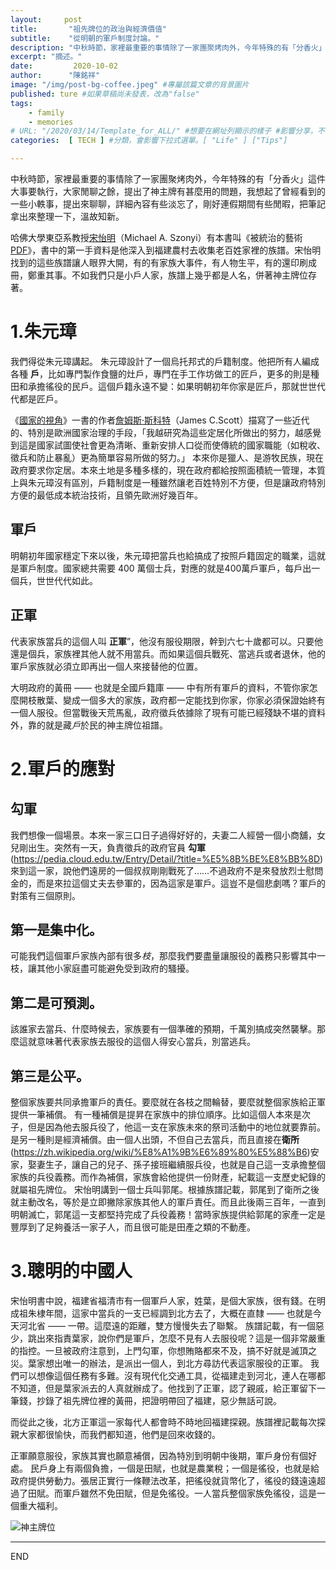```yaml
---
layout:     post
title:       "祖先牌位的政治與經濟價值" 
subtitle:    "從明朝的軍戶制度討論。"
description: "中秋時節，家裡最重要的事情除了一家團聚烤肉外，今年特殊的有「分香火」這件大事要執行..."
excerpt: "摘述。"
date:         2020-10-02
author:      "陳銘祥"
image: "/img/post-bg-coffee.jpeg" #專屬該篇文章的背景圖片
published: ture #如果草稿尚未發表，改為"false"
tags:
    - family
    - memories
# URL: "/2020/03/14/Template_for_ALL/" #想要在網址列顯示的樣子 #影響分享，不使用
categories:  [ TECH ] #分類，會影響下拉式選單。[ "Life" ] ["Tips"]

---
```

中秋時節，家裡最重要的事情除了一家團聚烤肉外，今年特殊的有「分香火」這件大事要執行，大家閒聊之餘，提出了神主牌有甚麼用的問題，我想起了曾經看到的一些小軼事，提出來聊聊，詳細內容有些淡忘了，剛好連假期間有些閒暇，把筆記拿出來整理一下，溫故知新。

哈佛大學東亞系教授[宋怡明](http://mingching.sinica.edu.tw/Academic_Detail/567)（Michael A. Szonyi）有本書叫《被統治的藝術[PDF](https://crlhd.xmu.edu.cn/_upload/article/files/81/cc/2c8f28604e3b893b20e1ab65259c/e66fa73d-4399-4d05-8b29-4accb274cc51.pdf)》，書中的第一手資料是他深入到福建農村去收集老百姓家裡的族譜。宋怡明找到的這些族譜讓人眼界大開，有的有家族大事件，有人物生平，有的還印刷成冊，鄭重其事。不如我們只是小戶人家，族譜上幾乎都是人名，併著神主牌位存著。


# 1.朱元璋

我們得從朱元璋講起。
朱元璋設計了一個烏托邦式的戶籍制度。他把所有人編成各種 **戶**，比如專門製作食鹽的灶戶，專門在手工作坊做工的匠戶，更多的則是種田和承擔徭役的民戶。這個戶籍永遠不變：如果明朝初年你家是匠戶，那就世世代代都是匠戶。

《[國家的視角](https://www.books.com.tw/products/CN10050019)》一書的作者[詹姆斯·斯科特](https://en.wikipedia.org/wiki/James_C._Scott)（James C.Scott）描寫了一些近代的、特別是歐洲國家治理的手段，「我越研究為這些定居化所做出的努力，越感覺到這是國家試圖使社會更為清晰、重新安排人口從而使傳統的國家職能（如稅收、徵兵和防止暴亂）更為簡單容易所做的努力。」 本來你是獵人、是游牧民族，現在政府要求你定居。本來土地是多種多樣的，現在政府都給按照面積統一管理，本質上與朱元璋沒有區別，戶籍制度是一種雖然讓老百姓特別不方便，但是讓政府特別方便的最低成本統治技術，且領先歐洲好幾百年。

## 軍戶
明朝初年國家穩定下來以後，朱元璋把當兵也給搞成了按照戶籍固定的職業，這就是軍戶制度。國家總共需要 400 萬個士兵，對應的就是400萬戶軍戶，每戶出一個兵，世世代代如此。
## 正軍
代表家族當兵的這個人叫 **正軍**”，他沒有服役期限，幹到六七十歲都可以。只要他還是個兵，家族裡其他人就不用當兵。而如果這個兵戰死、當逃兵或者退休，他的軍戶家族就必須立即再出一個人來接替他的位置。

大明政府的黃冊 —— 也就是全國戶籍庫 —— 中有所有軍戶的資料，不管你家怎麼開枝散葉、變成一個多大的家族，政府都一定能找到你家，你家必須保證始終有一個人服役。但當戰後天荒馬亂，政府徵兵依據除了現有可能已經殘缺不堪的資料外，靠的就是藏*戶*於民的神主牌位祖譜。

# 2.軍戶的應對

## 勾軍
我們想像一個場景。本來一家三口日子過得好好的，夫妻二人經營一個小商舖，女兒剛出生。突然有一天，負責徵兵的政府官員 **勾軍**(https://pedia.cloud.edu.tw/Entry/Detail/?title=%E5%8B%BE%E8%BB%8D) 來到這一家，說他們遠房的一個叔叔剛剛戰死了……不過政府不是來發放烈士慰問金的，而是來拉這個丈夫去參軍的，因為這家是軍戶。這豈不是個悲劇嗎？軍戶的對策有三個原則。
## 第一是集中化。
可能我們這個軍戶家族內部有很多*枝*，那麼我們要盡量讓服役的義務只影響其中一枝，讓其他小家庭盡可能避免受到政府的騷擾。
## 第二是可預測。
該誰家去當兵、什麼時候去，家族要有一個準確的預期，千萬別搞成突然襲擊。那麼這就意味著代表家族去服役的這個人得安心當兵，別當逃兵。
## 第三是公平。
整個家族要共同承擔軍戶的責任。要麼就在各枝之間輪替，要麼就整個家族給正軍提供一筆補償。
有一種補償是提昇在家族中的排位順序。比如這個人本來是次子，但是因為他去服兵役了，他這一支在家族未來的祭司活動中的地位就要靠前。
是另一種則是經濟補償。由一個人出頭，不但自己去當兵，而且直接在**衛所**(https://zh.wikipedia.org/wiki/%E8%A1%9B%E6%89%80%E5%88%B6)安家，娶妻生子，讓自己的兒子、孫子接班繼續服兵役，也就是自己這一支承擔整個家族的兵役義務。而作為補償，家族會給他提供一份財產，紀載這一支歷史紀錄的就屬祖先牌位。
宋怡明講到一個士兵叫郭尾。根據族譜記載，郭尾到了衛所之後就主動改名，等於是立即撇除家族其他人的軍戶責任。而且此後兩三百年，一直到明朝滅亡，郭尾這一支都堅持完成了兵役義務！當時家族提供給郭尾的家產一定是豐厚到了足夠養活一家子人，而且很可能是田產之類的不動產。

# 3.聰明的中國人
宋怡明書中說，福建省福清市有一個軍戶人家，姓葉，是個大家族，很有錢。在明成祖朱棣年間，這家中當兵的一支已經調到北方去了，大概在直隸 —— 也就是今天河北省 —— 一帶。這麼遠的距離，雙方慢慢失去了聯繫。
族譜記載，有一個惡少，跳出來指責葉家，說你們是軍戶，怎麼不見有人去服役呢？這是一個非常嚴重的指控。一旦被政府注意到，上門勾軍，你想賄賂都來不及，搞不好就是滅頂之災。葉家想出唯一的辦法，是派出一個人，到北方尋訪代表這家服役的正軍。
我們可以想像這個任務有多難。沒有現代化交通工具，從福建走到河北，連人在哪都不知道，但是葉家派去的人真就辦成了。他找到了正軍，認了親戚，給正軍留下一筆錢，抄錄了祖先牌位裡的黃冊，把證明帶回了福建，惡少無話可說。

而從此之後，北方正軍這一家每代人都會時不時地回福建探親。族譜裡記載每次探親大家都很愉快，而我們都知道，他們是回來收錢的。

正軍願意服役，家族其實也願意補償，因為特別到明朝中後期，軍戶身份有個好處。
民戶身上有兩個負擔，一個是田賦，也就是農業稅；一個是徭役，也就是給政府提供勞動力。張居正實行一條鞭法改革，把徭役就貨幣化了，徭役的錢遠遠超過了田賦。而軍戶雖然不免田賦，但是免徭役。一人當兵整個家族免徭役，這是一個重大福利。

![神主牌位](/post/2020-10-02-memorial-tablet/memorial-tablet.jpg)

--------
END
